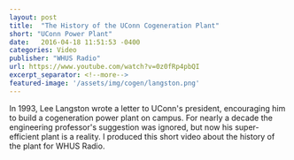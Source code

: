 ```yaml
---
layout: post
title:  "The History of the UConn Cogeneration Plant"
short: "UConn Power Plant"
date:   2016-04-18 11:51:53 -0400
categories: Video
publisher: "WHUS Radio"
url: https://www.youtube.com/watch?v=0z0fRp4pbQI
excerpt_separator: <!--more-->
featured-image: '/assets/img/cogen/langston.png'
---
```


In 1993, Lee Langston wrote a letter to UConn's president, encouraging him to build a cogeneration power plant on campus. For nearly a decade the engineering professor's suggestion was ignored, but now his super-efficient plant is a reality. I produced this short video about the history of the plant for WHUS Radio.
